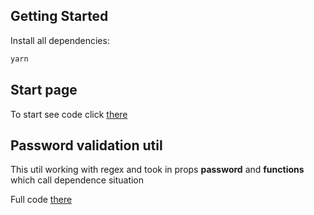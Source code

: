 ## Getting Started

Install all dependencies:
```bash
yarn
```

## Start page
To start see code click <a href='https://github.com/Viktror-INC/password-ipnut-validation/blob/main/pages/index.tsx'>there</a>


## Password validation util
This util working with regex and took in props <b>password</b> and <b>functions</b> which call dependence situation
<p>Full code <a href='https://github.com/Viktror-INC/password-ipnut-validation/blob/main/src/utils/passwordValidation.ts'>there</a></p>
